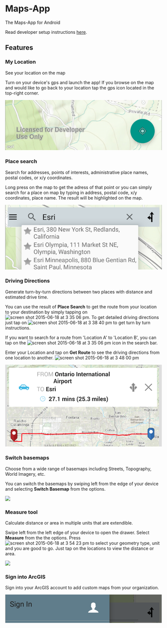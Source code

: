 Maps-App
==================
The Maps-App for Android 

Read developer setup instructions [here](https://github.com/Esri/maps-app-android/blob/master/README.md). 

## Features

### My Location
See your location on the map

Turn on your device's gps and launch the app! If you browse on the map and would like to go back to your location tap the gps icon located in the top-right corner.

![](my-location.png)

### Place search
Search for addresses, points of interests, administrative place names, postal codes, or x/y coordinates.  

Long press on the map to get the adress of that point or you can simply search for a place on map by typing in address, postal code, x/y coordinates, place name. The result will be highlighted on the map.

![](place-search.png)

### Driving Directions
Generate turn-by-turn directions between two places with distance and estimated drive time.  

You can use the result of **Place Search** to get the route from your location to your destination by simply tapping on  ![screen shot 2015-06-18 at 3 35 06 pm](https://cloud.githubusercontent.com/assets/12648228/8243836/b1f0ce5e-15cf-11e5-8d3b-8e28a7eb0fa7.png). To get detailed driving directions just tap on ![screen shot 2015-06-18 at 3 38 40 pm](https://cloud.githubusercontent.com/assets/12648228/8243890/27cb1896-15d0-11e5-9a85-3da51ffcc32a.png) to get turn by turn instructions.
 
If you want to search for a route from 'Location A' to 'Location B', you can tap on the ![screen shot 2015-06-18 at 3 35 06 pm](https://cloud.githubusercontent.com/assets/12648228/8243836/b1f0ce5e-15cf-11e5-8d3b-8e28a7eb0fa7.png) icon in the search bar. 
 
Enter your Location and tap on **Get Route** to see the driving directions from one location to another. 
![screen shot 2015-06-18 at 3 48 00 pm](https://cloud.githubusercontent.com/assets/12648228/8244025/7062a0f0-15d1-11e5-8506-5fa40402316b.png)

![](driving-directions.png)
### Switch basemaps
Choose from a wide range of basemaps including Streets, Topography, World Imagery, etc.  

You can switch the basemaps by swiping left from the edge of your device and selecting **Switch Basemap** from the options.

![](switch-basemap.png)

### Measure tool
Calculate distance or area in multiple units that are extendible.  

Swipe left from the left edge of your device to open the drawer. Select **Measure** from the the options. Press ![screen shot 2015-06-18 at 3 54 23 pm](https://cloud.githubusercontent.com/assets/12648228/8244122/52deeab0-15d2-11e5-8d4e-c36b8b177213.png) to select your geometry type, unit and you are good to go. Just tap on the locations to view the distance or area. 

![](measure.png)

### Sign into ArcGIS
Sign into your ArcGIS account to add custom maps from your organization.

![](sign-in.png)
